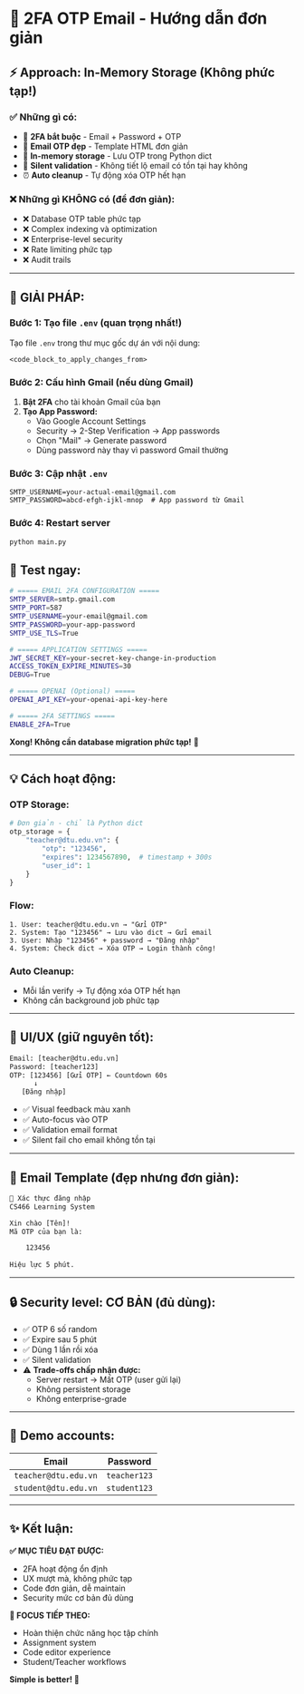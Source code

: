 # 🚀 2FA OTP Email - Hướng dẫn đơn giản

## ⚡ Approach: In-Memory Storage (Không phức tạp!)

### ✅ **Những gì có:**
- 🔐 **2FA bắt buộc** - Email + Password + OTP
- 📧 **Email OTP đẹp** - Template HTML đơn giản 
- 💾 **In-memory storage** - Lưu OTP trong Python dict
- 🎯 **Silent validation** - Không tiết lộ email có tồn tại hay không
- ⏰ **Auto cleanup** - Tự động xóa OTP hết hạn

### ❌ **Những gì KHÔNG có (để đơn giản):**
- ❌ Database OTP table phức tạp
- ❌ Complex indexing và optimization  
- ❌ Enterprise-level security
- ❌ Rate limiting phức tạp
- ❌ Audit trails

---

## 🚨 **GIẢI PHÁP:**

### **Bước 1: Tạo file `.env`** (quan trọng nhất!)
Tạo file `.env` trong thư mục gốc dự án với nội dung:

```env
<code_block_to_apply_changes_from>
```

### **Bước 2: Cấu hình Gmail** (nếu dùng Gmail)
1. **Bật 2FA** cho tài khoản Gmail của bạn
2. **Tạo App Password:**
   - Vào Google Account Settings
   - Security → 2-Step Verification → App passwords
   - Chọn "Mail" → Generate password
   - Dùng password này thay vì password Gmail thường

### **Bước 3: Cập nhật `.env`**
```env
SMTP_USERNAME=your-actual-email@gmail.com
SMTP_PASSWORD=abcd-efgh-ijkl-mnop  # App password từ Gmail
```

### **Bước 4: Restart server**
```bash
python main.py
```

## 🔧 **Test ngay:**
```bash
# ===== EMAIL 2FA CONFIGURATION =====
SMTP_SERVER=smtp.gmail.com
SMTP_PORT=587
SMTP_USERNAME=your-email@gmail.com
SMTP_PASSWORD=your-app-password
SMTP_USE_TLS=True

# ===== APPLICATION SETTINGS =====
JWT_SECRET_KEY=your-secret-key-change-in-production
ACCESS_TOKEN_EXPIRE_MINUTES=30
DEBUG=True

# ===== OPENAI (Optional) =====
OPENAI_API_KEY=your-openai-api-key-here

# ===== 2FA SETTINGS =====
ENABLE_2FA=True
```

**Xong! Không cần database migration phức tạp!** 🎉

---

## 💡 **Cách hoạt động:**

### **OTP Storage:**
```python
# Đơn giản - chỉ là Python dict
otp_storage = {
    "teacher@dtu.edu.vn": {
        "otp": "123456",
        "expires": 1234567890,  # timestamp + 300s
        "user_id": 1
    }
}
```

### **Flow:**
```
1. User: teacher@dtu.edu.vn → "Gửi OTP"
2. System: Tạo "123456" → Lưu vào dict → Gửi email
3. User: Nhập "123456" + password → "Đăng nhập"  
4. System: Check dict → Xóa OTP → Login thành công!
```

### **Auto Cleanup:**
- Mỗi lần verify → Tự động xóa OTP hết hạn
- Không cần background job phức tạp

---

## 🎨 **UI/UX (giữ nguyên tốt):**

```html
Email: [teacher@dtu.edu.vn]
Password: [teacher123] 
OTP: [123456] [Gửi OTP] ← Countdown 60s
      ↓
   [Đăng nhập]
```

- ✅ Visual feedback màu xanh
- ✅ Auto-focus vào OTP
- ✅ Validation email format
- ✅ Silent fail cho email không tồn tại

---

## 📧 **Email Template (đẹp nhưng đơn giản):**

```html
🔐 Xác thực đăng nhập
CS466 Learning System

Xin chào [Tên]!
Mã OTP của bạn là:

    123456
    
Hiệu lực 5 phút.
```

---

## 🔒 **Security level: CƠ BẢN (đủ dùng):**

- ✅ OTP 6 số random
- ✅ Expire sau 5 phút  
- ✅ Dùng 1 lần rồi xóa
- ✅ Silent validation
- ⚠️ **Trade-offs chấp nhận được:**
  - Server restart → Mất OTP (user gửi lại)
  - Không persistent storage
  - Không enterprise-grade

---

## 🎯 **Demo accounts:**

| Email | Password |
|-------|----------|
| `teacher@dtu.edu.vn` | `teacher123` |
| `student@dtu.edu.vn` | `student123` |

---

## ✨ **Kết luận:**

**✅ MỤC TIÊU ĐẠT ĐƯỢC:**
- 2FA hoạt động ổn định
- UX mượt mà, không phức tạp
- Code đơn giản, dễ maintain
- Security mức cơ bản đủ dùng

**🚀 FOCUS TIẾP THEO:**
- Hoàn thiện chức năng học tập chính
- Assignment system
- Code editor experience  
- Student/Teacher workflows

**Simple is better! 💫** 